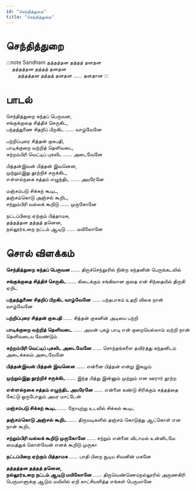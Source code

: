 ```yaml
---
id: "செந்தித்துறை"
title: "செந்தித்துறை"
---
```


# செந்தித்துறை

:::note Sandham
தத்தத்தன தத்தத் தனதன<br/>
&nbsp;&nbsp;&nbsp;&nbsp;தத்தத்தன தத்தத் தனதன<br/>
&nbsp;&nbsp;&nbsp;&nbsp;&nbsp;&nbsp;&nbsp;&nbsp;தத்தத்தன தத்தத் தனதன ...... தனதான
:::

# பாடல்

செந்தித்துறை கந்தப் பெருவன,<br/>
சங்குக்குதை சித்திச் செருகிட,<br/>
பந்தத்துணை சிதறிப் பிறகிட ...... வாழ்வேனே


பற்றிப்புரை சித்தன் குகபதி,<br/>
பாடிக்குறை வற்றித் தெளிவடை,<br/>
சுற்றம்பிரி வெட்டிப் புகலிட ...... அடைவேனே


பித்தன்இவன் பித்தன் இவனென,<br/>
முற்றும்இது தூற்றிச் சருக்கிட,<br/>
எள்ளல்நகை சத்தம் எழுந்திட ...... அயரேனே


மஞ்சம்படு சிக்கற் கூடிட,<br/>
தஞ்சம்கொடு அஞ்சல் கூறிட,<br/>
சற்றும்பிரி வல்லக் கூறிடு ...... முருகோனே


நட்டப்பிறை ஏற்கும் பித்தாமக,<br/>
தத்தத்தன தத்தத் தனென,<br/>
நல்லூர்உறை நட்டம் ஆடிடு ...... மயிலோனே

# சொல் விளக்கம்

**செந்தித்துறை கந்தப் பெருவன** ...... திருச்செந்தூரில் நின்ற கந்தனின் பெருங்கடலில்

**சங்குக்குதை சித்திச் செருகிட** ...... கிடைக்கும் சங்கிலான குதை என் சிந்தையில் திருகி ஏறிட

**பந்தத்துணை சிதறிப் பிறகிட வாழ்வேனே** ...... பந்தபாசம் உதறி விலக நான் வாழ்வேனே

**பற்றிப்புரை சித்தன் குகபதி** ...... சித்தன் குகனின் அடியை பற்றி

**பாடிக்குறை வற்றித் தெளிவடை** ...... அவன் புகழ் பாடி என் குறையெல்லாம் வற்றி நான் தெளிவடைய வேண்டும்

**சுற்றம்பிரி வெட்டிப் புகலிட அடைவேனே** ...... சொந்தங்களை தவிர்த்து கந்தனிடம் அடைக்கலம் அடைவேனே

**பித்தன்இவன் பித்தன் இவனென** ...... என்னை பித்தன் என்று இகழும்

**முற்றும்இது தூற்றிச் சருக்கிட** ...... இந்த பித்து இன்னும் முற்றும் என ஊரார் தூற்ற

**எள்ளல்நகை சத்தம் எழுந்திட அயரேனே** ...... என்னை கண்டு சிரிக்கும் சத்தத்தை கேட்டு ஒருபோதும் அயர மாட்டேன்

**மஞ்சம்படு சிக்கற் கூடிட** ...... நோயுற்று உடலில் சிக்கல் கூடிட

**தஞ்சம்கொடு அஞ்சல் கூறிட** ...... திருவடிகளில் தஞ்சம் கொடுத்து ஆட்கொள் என நான் கூறிட

**சற்றும்பிரி வல்லக் கூறிடு முருகோனே** ...... சற்றும் என்னை விடாமல் உன்னிடமே வைத்துக் கொள்வேன் எனக் கூறிடு முருகா

**நட்டப்பிறை ஏற்கும் பித்தாமக** ...... பாதி பிறை சூடிய சிவனின் மகனே

**தத்தத்தன தத்தத் தனென,<br/>நல்லூர்உறை நட்டம் ஆடிடு மயிலோனே** ...... திருவெண்ணெய்நல்லூரில் அருணகிரி பெருமாளுக்கு ஆடும் மயிலில் ஏறி காட்சியளித்த எங்கள் பெருமானே